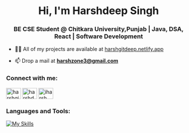 <h1 align="center">Hi, I'm Harshdeep Singh</h1>
<h3 align="center">BE CSE Student @ Chitkara University,Punjab | Java, DSA, React | Software Development</h3>

- 👨‍💻 All of my projects are available at [harshgitdeep.netlify.app](https://harshgitdeep.netlify.app/)

- 📫 Drop a mail at **harshzone3@gmail.com**

<h3 align="left">Connect with me:</h3>
<p align="left">
<a href="https://twitter.com/harshgitdeep" target="blank"><img align="center" src="https://raw.githubusercontent.com/rahuldkjain/github-profile-readme-generator/master/src/images/icons/Social/twitter.svg" alt="harshgitdeep" height="30" width="40" /></a>
<a href="https://linkedin.com/in/harshdeepsingh-/" target="blank"><img align="center" src="https://raw.githubusercontent.com/rahuldkjain/github-profile-readme-generator/master/src/images/icons/Social/linked-in-alt.svg" alt="harshdeepsingh-/" height="30" width="40" /></a>
<a href="https://instagram.com/iharsh__3" target="blank"><img align="center" src="https://raw.githubusercontent.com/rahuldkjain/github-profile-readme-generator/master/src/images/icons/Social/instagram.svg" alt="iharsh__3" height="30" width="40" /></a>
<!-- <a href="https://www.leetcode.com/harshgitdeep" target="blank"><img align="center" src="https://raw.githubusercontent.com/rahuldkjain/github-profile-readme-generator/master/src/images/icons/Social/leet-code.svg" alt="harshgitdeep" height="30" width="40" /></a>
</p> -->

<h3 align="left">Languages and Tools:</h3>

[![My Skills](https://skillicons.dev/icons?i=java,html,css,javascript,react,vite,bootstrap,tailwind,nodejs,express,mongodb,mysql,git,github,vercel,netlify,linux,vscode&theme=light)](https://skillicons.dev)
